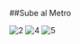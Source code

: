 ##Sube al Metro

![2](https://raw.github.com/mozillaperu/SubeAlMetro/master/2.png)
![4](https://raw.github.com/mozillaperu/SubeAlMetro/master/4.png)
![5](https://raw.github.com/mozillaperu/SubeAlMetro/master/5.png)
